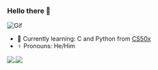 ### Hello there 👋
![Gif](https://media.tenor.com/0Akz_GWDQyQAAAAC/star-wars-hello-there.gif)
- 🌱 Currently learning: C and Python from [CS50x](https://cs50.harvard.edu/x/2023/)
- ♀️ Pronouns: He/Him

<a href="https://github.com/anuraghazra/github-readme-stats">
  <img align="center" src="https://github-readme-stats-goku-04.vercel.app/api?username=Goku-04&count_private=true" />
</a>
<a href="https://github.com/anuraghazra/github-readme-stats">
  <img align="center" src="https://github-readme-stats-goku-04.vercel.app/api/top-langs/?username=Goku-04" />
</a>
